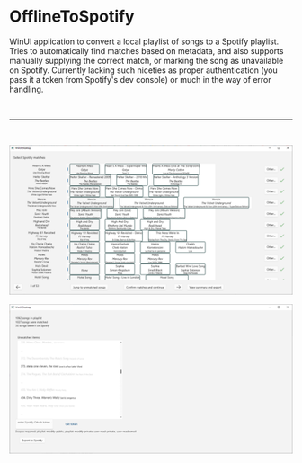 # OfflineToSpotify

WinUI application to convert a local playlist of songs to a Spotify playlist. Tries to automatically find matches based on metadata, and also supports manually supplying the correct match, or marking the song as unavailable on Spotify. Currently lacking such niceties as proper authentication (you pass it a token from Spotify's dev console) or much in the way of error handling.

<br>

---

<br>

![Match screenshot](docs/assets/OfflineToSpotify_Match.png)

![Match screenshot](docs/assets/OfflineToSpotify_Summary.png)